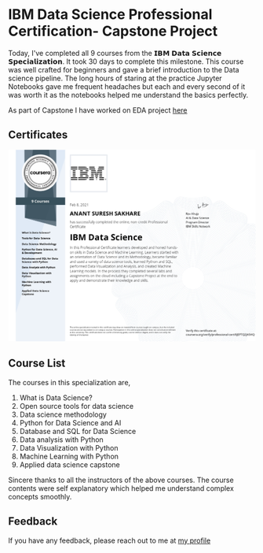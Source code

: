 
# IBM Data Science Professional Certification-  Capstone Project 

Today, I've completed all 9 courses from the 𝗜𝗕𝗠 𝗗𝗮𝘁𝗮 𝗦𝗰𝗶𝗲𝗻𝗰𝗲 𝗦𝗽𝗲𝗰𝗶𝗮𝗹𝗶𝘇𝗮𝘁𝗶𝗼𝗻.
It took 30 days to complete this milestone. This course was well
crafted for beginners and gave a brief introduction to
the Data science pipeline. The long hours of staring at the practice Jupyter
Notebooks gave me frequent headaches but each and every second of it was worth
it as the notebooks helped me understand the basics perfectly.



As part of Capstone I have worked on EDA project [here](https://github.com/senhorinfinito/ibm_coursera_capstone/blob/master/week5/week5all.ipynb)


  
## Certificates 

![IBM Data Science](https://github.com/senhorinfinito/ibm_coursera_capstone/blob/master/1.jpg)



## Course List

The courses in this specialization are,
1. What is Data Science?
2. Open source tools for data science
3. Data science methodology
4. Python for Data Science and AI
5. Database and SQL for Data Science
6. Data analysis with Python
7. Data Visualization with Python
8. Machine Learning with Python
9. Applied data science capstone


Sincere thanks to all the instructors of the above courses. The course contents were self explanatory which helped me understand complex concepts smoothly.


  
## Feedback

If you have any feedback, please reach out to me at [my profile](https://www.linkedin.com/in/anant-sakhare-909325173/)

